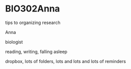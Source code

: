 # BIO302Anna
tips to organizing research

Anna

biologist

reading, writing, falling asleep

dropbox, lots of folders, lots and lots and lots of reminders
